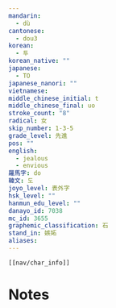 ```yaml
---
mandarin:
  - dù
cantonese:
  - dou3
korean:
  - 투
korean_native: ""
japanese:
  - TO
japanese_nanori: ""
vietnamese:
middle_chinese_initial: t
middle_chinese_final: uo
stroke_count: "8"
radical: 女
skip_number: 1-3-5
grade_level: 先進
pos: ""
english:
  - jealous
  - envious
羅馬字: do
韓文: 도
joyo_level: 表外字
hsk_level: ""
hanmun_edu_level: ""
danayo_id: 7038
mc_id: 3655
graphemic_classification: 石
stand_in: 嫉妬
aliases:
---
```

```meta-bind-embed
[[nav/char_info]]
```

# Notes
